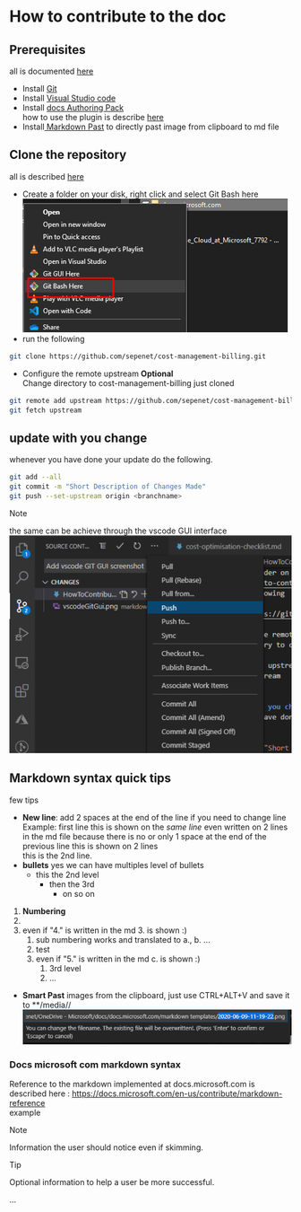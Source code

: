 # How to contribute to the doc

## Prerequisites
all is documented [here](https://docs.microsoft.com/en-us/contribute/get-started-setup-tools) 
- Install [Git](https://git-scm.com/)
- Install [Visual Studio code](https://code.visualstudio.com/) 
- Install [docs Authoring Pack](https://marketplace.visualstudio.com/items?itemName=docsmsft.docs-authoring-pack)  
how to use the plugin is describe [here](https://marketplace.visualstudio.com/items?itemName=docsmsft.docs-markdown) 
- Install[ Markdown Past](https://marketplace.visualstudio.com/items?itemName=telesoho.vscode-markdown-paste-image) to directly past image from clipboard to md file

## Clone the repository
all is described [here](https://docs.microsoft.com/en-us/contribute/get-started-setup-local#choose-a-local-folder)  
- Create a folder on your disk, right click and select Git Bash here   
![](media/how-to-contribute/gitbashhere.png)
- run the following  
```bash
git clone https://github.com/sepenet/cost-management-billing.git
```
- Configure the remote upstream  **Optional**  
Change directory to cost-management-billing just cloned 
```bash
git remote add upstream https://github.com/sepenet/cost-management-billing.git
git fetch upstream
```

## update with you change
whenever you have done your update do the following. 
```bash
git add --all
git commit -m "Short Description of Changes Made"
git push --set-upstream origin <branchname>
```
> [!NOTE]
> the same can be achieve through the vscode GUI interface  
> ![](media/how-to-contribute/2020-06-11-15-21-28.png)  

## Markdown syntax quick tips
few tips
- **New line**: add 2 spaces at the end of the line if you need to change line  
Example: first line 
this is shown on the *same line* even written on 2 lines in the md file because there is no or only 1 space at the end of the previous line 
this is shown on 2 lines  
this is the 2nd line. 
- **bullets** yes we can have multiples level of bullets
    - this the 2nd level
        - then the 3rd
            - on so on
1. **Numbering**  
2. 
4. even if "4." is written in the md 3. is shown :)  
    1. sub numbering works and translated to a., b. ...
    2. test 
    5. even if "5." is written in the md c. is shown :)
        1. 3rd level
        2. ...
- **Smart Past** images from the clipboard, just use CTRL+ALT+V and save it to **<path>/media/<md file name>/<image file name>  
![](media/how-to-contribute/2020-06-09-11-20-57.png)


### Docs microsoft com markdown syntax
Reference to the markdown implemented at docs.microsoft.com is described here : https://docs.microsoft.com/en-us/contribute/markdown-reference  
example 
> [!NOTE]
> Information the user should notice even if skimming.

> [!TIP]
> Optional information to help a user be more successful.

...

